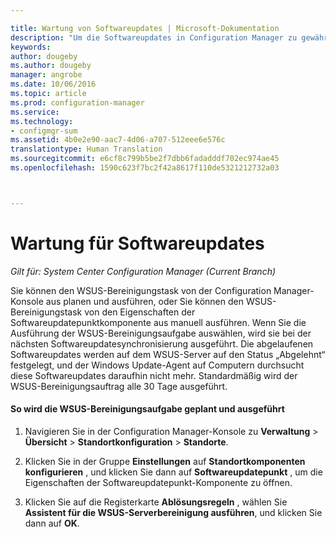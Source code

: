 ```yaml
---

title: Wartung von Softwareupdates | Microsoft-Dokumentation
description: "Um die Softwareupdates in Configuration Manager zu gewährleisten, können Sie den WSUS-Bereinigungstask planen oder manuell ausführen."
keywords: 
author: dougeby
ms.author: dougeby
manager: angrobe
ms.date: 10/06/2016
ms.topic: article
ms.prod: configuration-manager
ms.service: 
ms.technology:
- configmgr-sum
ms.assetid: 4b0e2e90-aac7-4d06-a707-512eee6e576c
translationtype: Human Translation
ms.sourcegitcommit: e6cf8c799b5be2f7dbb6fadadddf702ec974ae45
ms.openlocfilehash: 1590c623f7bc2f42a8617f110de5321212732a03



---
```

# <a name="software-updates-maintenance"></a>Wartung für Softwareupdates

*Gilt für: System Center Configuration Manager (Current Branch)*

Sie können den WSUS-Bereinigungstask von der Configuration Manager-Konsole aus planen und ausführen, oder Sie können den WSUS-Bereinigungstask von den Eigenschaften der Softwareupdatepunktkomponente aus manuell ausführen. Wenn Sie die Ausführung der WSUS-Bereinigungsaufgabe auswählen, wird sie bei der nächsten Softwareupdatesynchronisierung ausgeführt. Die abgelaufenen Softwareupdates werden auf dem WSUS-Server auf den Status „Abgelehnt“ festgelegt, und der Windows Update-Agent auf Computern durchsucht diese Softwareupdates daraufhin nicht mehr. Standardmäßig wird der WSUS-Bereinigungsauftrag alle 30 Tage ausgeführt.  

#### <a name="to-schedule-and-run-the-wsus-cleanup-job"></a>So wird die WSUS-Bereinigungsaufgabe geplant und ausgeführt  

1.  Navigieren Sie in der Configuration Manager-Konsole zu **Verwaltung** > **Übersicht** > **Standortkonfiguration** > **Standorte**.  

2.  Klicken Sie in der Gruppe **Einstellungen** auf **Standortkomponenten konfigurieren** , und klicken Sie dann auf **Softwareupdatepunkt** , um die Eigenschaften der Softwareupdatepunkt-Komponente zu öffnen.  

3.  Klicken Sie auf die Registerkarte **Ablösungsregeln** , wählen Sie **Assistent für die WSUS-Serverbereinigung ausführen**, und klicken Sie dann auf **OK**.



<!--HONumber=Dec16_HO3-->


